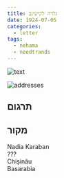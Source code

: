 ```yaml
---
title: גלויה לקישינב
date: 1924-07-05
categories:
  - letter
tags:
  - nehama
  - needtrands
---
```


![text](/haskindocs/assets/images/1924-07-05-chisinau-1.jpg)

![addresses](/haskindocs/assets/images/1924-07-05-chisinau-2.jpg)

## תרגום


## מקור

Nadia Karaban  
???  
Chișinău  
Basarabia
